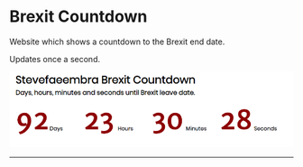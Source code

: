 Brexit Countdown
================

Website which shows a countdown to the Brexit end date.

Updates once a second.

![screenshot2](./images/screenshot.png)

------
